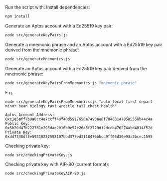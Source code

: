 Run the script with:
Install dependencies:
```bash
npm install
```
Generate an Aptos account with a Ed25519 key pair:
```bash
node src/generateKeyPairs.js
```

Generate a mnemonic phrase and an Aptos account with a Ed25519 key pair derived from the mnemonic phrase:
```bash
node src/generateMnemonics.js
```

Generate an Aptos account with a Ed25519 key pair derived from the mnemonic phrase:
```bash
node src/generateKeyPairsFromMnemonics.js "mnemonic phrase"
```

E.g. 
```shell
node src/generateKeyPairsFromMnemonics.js "auto local first depart minor bean biology taxi wrestle tail chest health"
```
```shell
Aptos Account Address: 0xc1e5aff7b9a0cc4e7ccff40f48d5917658a7493ae8f7840314785e5558b44c4a
Public Key: 0x5b20d47b222761e295dae2016b0e57e26a5f2720d12dccb476274abd4014f52d
Private Key: 0xdd7348df3e59318252598107bbd375ed3118476bbcc9ff03d36e93a2bcec1595
```

Checking private key:
```bash
node src/checkingPrivateKey.js
```

Checking private key with AIP-80 (current format):
```bash
node src/checkingPrivateKeyAIP-80.js